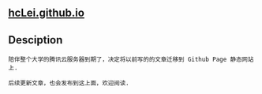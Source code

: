 ## [hcLei.github.io](http://hcLei.github.io)

## Desciption
```
陪伴整个大学的腾讯云服务器到期了，决定将以前写的的文章迁移到 Github Page 静态网站上.

后续更新文章，也会发布到这上面，欢迎阅读.

```
